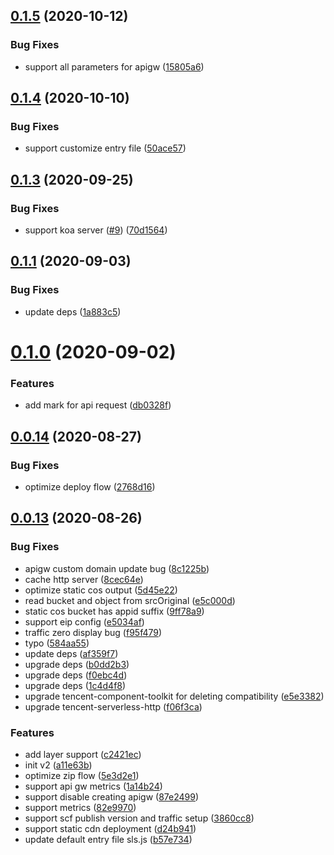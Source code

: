 ## [0.1.5](https://github.com/serverless-components/tencent-nuxtjs/compare/v0.1.4...v0.1.5) (2020-10-12)


### Bug Fixes

* support all parameters for apigw ([15805a6](https://github.com/serverless-components/tencent-nuxtjs/commit/15805a6b74751407e217ee5bb80dc3e127f92842))

## [0.1.4](https://github.com/serverless-components/tencent-nuxtjs/compare/v0.1.3...v0.1.4) (2020-10-10)


### Bug Fixes

* support customize entry file ([50ace57](https://github.com/serverless-components/tencent-nuxtjs/commit/50ace57900ebf9b4f405ec38204eb85a78e7aa77))

## [0.1.3](https://github.com/serverless-components/tencent-nuxtjs/compare/v0.1.2...v0.1.3) (2020-09-25)


### Bug Fixes

* support koa server ([#9](https://github.com/serverless-components/tencent-nuxtjs/issues/9)) ([70d1564](https://github.com/serverless-components/tencent-nuxtjs/commit/70d15643902dcca3111501c12fe7837525a13772))

## [0.1.1](https://github.com/serverless-components/tencent-nuxtjs/compare/v0.1.0...v0.1.1) (2020-09-03)


### Bug Fixes

* update deps ([1a883c5](https://github.com/serverless-components/tencent-nuxtjs/commit/1a883c56fe980aaa7bcc34043cabb99dc0f6cec8))

# [0.1.0](https://github.com/serverless-components/tencent-nuxtjs/compare/v0.0.14...v0.1.0) (2020-09-02)


### Features

* add mark for api request ([db0328f](https://github.com/serverless-components/tencent-nuxtjs/commit/db0328f498cd45d16e5bc1d6d17cdc5b5c860c42))

## [0.0.14](https://github.com/serverless-components/tencent-nuxtjs/compare/v0.0.13...v0.0.14) (2020-08-27)


### Bug Fixes

* optimize deploy flow ([2768d16](https://github.com/serverless-components/tencent-nuxtjs/commit/2768d16b50aeea7343dae468421cb7eaf9902f1c))

## [0.0.13](https://github.com/serverless-components/tencent-nuxtjs/compare/v0.0.12...v0.0.13) (2020-08-26)


### Bug Fixes

* apigw custom domain update bug ([8c1225b](https://github.com/serverless-components/tencent-nuxtjs/commit/8c1225bf6ef306a96abfd05a522eb3e0ea17dcc3))
* cache http server ([8cec64e](https://github.com/serverless-components/tencent-nuxtjs/commit/8cec64eaf62256ad64c48348dd653d54122a85ce))
* optimize static cos output ([5d45e22](https://github.com/serverless-components/tencent-nuxtjs/commit/5d45e22b2290628e2cc085c29a1c225c05ea6f23))
* read bucket and object from srcOriginal ([e5c000d](https://github.com/serverless-components/tencent-nuxtjs/commit/e5c000da0d31c7f9be9038b0605763b26c75fd77))
* static cos bucket has appid suffix ([9ff78a9](https://github.com/serverless-components/tencent-nuxtjs/commit/9ff78a98d87f574e38bcd8d1fa393d83ae7bc0be))
* support eip config ([e5034af](https://github.com/serverless-components/tencent-nuxtjs/commit/e5034af0b6ebb1ce929c7fe6cc37597d7ef8096b))
* traffic zero display bug ([f95f479](https://github.com/serverless-components/tencent-nuxtjs/commit/f95f479662f1ce385832d30031f4b0981e6d4958))
* typo ([584aa55](https://github.com/serverless-components/tencent-nuxtjs/commit/584aa55bff4b929275dff011b921d4c4d7437307))
* update deps ([af359f7](https://github.com/serverless-components/tencent-nuxtjs/commit/af359f735c42d866f96ef13bb6fc68b29f05c021))
* upgrade deps ([b0dd2b3](https://github.com/serverless-components/tencent-nuxtjs/commit/b0dd2b34d56049266fab4862aaee5597a7ef66e6))
* upgrade deps ([f0ebc4d](https://github.com/serverless-components/tencent-nuxtjs/commit/f0ebc4dd747314aaadff0e5c799460e844971b99))
* upgrade deps ([1c4d4f8](https://github.com/serverless-components/tencent-nuxtjs/commit/1c4d4f83d829ff8c031e467dc22a4457c7a4e698))
* upgrade tencent-component-toolkit for deleting compatibility ([e5e3382](https://github.com/serverless-components/tencent-nuxtjs/commit/e5e3382e510999a1832f5888765808f213548c28))
* upgrade tencent-serverless-http ([f06f3ca](https://github.com/serverless-components/tencent-nuxtjs/commit/f06f3caaf62d9d3619676cb4fb99b1050f1df6b1))


### Features

* add layer support ([c2421ec](https://github.com/serverless-components/tencent-nuxtjs/commit/c2421ecb5b0dca91698638a124dd79668c10ecdc))
* init v2 ([a11e63b](https://github.com/serverless-components/tencent-nuxtjs/commit/a11e63b73301175aa9b4c7e36152fbededb8c78b))
* optimize zip flow ([5e3d2e1](https://github.com/serverless-components/tencent-nuxtjs/commit/5e3d2e1cae7525486274a71676f79afbc6cb6267))
* support api gw metrics ([1a14b24](https://github.com/serverless-components/tencent-nuxtjs/commit/1a14b2447b3cbabe57b238bf6adf6b37ca8d0fbf))
* support disable creating apigw ([87e2499](https://github.com/serverless-components/tencent-nuxtjs/commit/87e24998a9e98e1da1419696141344e2b35838f9))
* support metrics ([82e9970](https://github.com/serverless-components/tencent-nuxtjs/commit/82e9970e19658aa637dcf30ad477d3cb1a033a02))
* support scf publish version and traffic setup ([3860cc8](https://github.com/serverless-components/tencent-nuxtjs/commit/3860cc815bb8cd9a609188e524f472d07015f759))
* support static cdn deployment ([d24b941](https://github.com/serverless-components/tencent-nuxtjs/commit/d24b94168f17d39c1281804b18f864bdf9304dff))
* update default entry file sls.js ([b57e734](https://github.com/serverless-components/tencent-nuxtjs/commit/b57e7348d2891f7188489ab97be3c16b7eda5c77))
